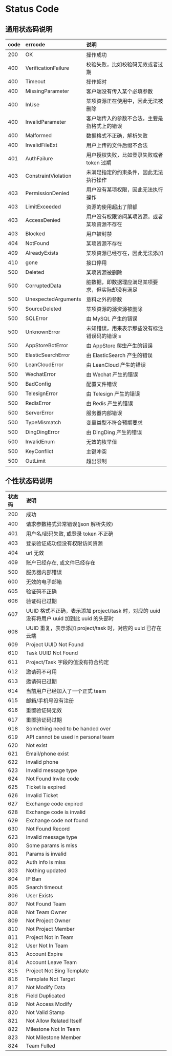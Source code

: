 # Status Code

<!-- # 状态码说明 -->

## 通用状态码说明

| code | errcode             | 说明                                             |
| :--- | :------------------ | :----------------------------------------------- |
| 200  | OK                  | 操作成功                                         |
| 400  | VerificationFailure | 校验失败，比如校验码无效或者过期                 |
| 400  | Timeout             | 操作超时                                         |
| 400  | MissingParameter    | 客户端没有传入某个必填参数                       |
| 400  | InUse               | 某项资源正在使用中，因此无法被删除               |
| 400  | InvalidParameter    | 客户端传入的参数不合法，主要是指格式上的错误     |
| 400  | Malformed           | 数据格式不正确，解析失败                         |
| 400  | InvalidFileExt      | 用户上传的文件后缀不合法                         |
| 401  | AuthFailure         | 用户授权失败，比如登录失败或者 token 过期        |
| 403  | ConstraintViolation | 未满足指定的约束条件，因此无法执行操作           |
| 403  | PermissionDenied    | 用户没有某项权限，因此无法执行操作               |
| 403  | LimitExceeded       | 资源的使用超出了限额                             |
| 403  | AccessDenied        | 用户没有权限访问某项资源，或者某项资源不存在     |
| 403  | Blocked             | 用户被封禁                                       |
| 404  | NotFound            | 某项资源不存在                                   |
| 409  | AlreadyExists       | 某项资源已经存在，因此无法添加                   |
| 410  | gone                | 接口停用                                         |
| 500  | Deleted             | 某项资源被删除                                   |
| 500  | CorruptedData       | 脏数据，即数据理应满足某项要求，但实际却没有满足 |
| 500  | UnexpectedArguments | 意料之外的参数                                   |
| 500  | SourceDeleted       | 某项资源的源资源被删除                           |
| 500  | SQLError            | 由 MySQL 产生的错误                              |
| 500  | UnknownError        | 未知错误，用来表示那些没有标注错误码的错误 s     |
| 500  | AppStoreBotError    | 由 AppStore 爬虫产生的错误                       |
| 500  | ElasticSearchError  | 由 ElasticSearch 产生的错误                      |
| 500  | LeanCloudError      | 由 LeanCloud 产生的错误                          |
| 500  | WechatError         | 由 Wechat 产生的错误                             |
| 500  | BadConfig           | 配置文件错误                                     |
| 500  | TelesignError       | 由 Telesign 产生的错误                           |
| 500  | RedisError          | 由 Redis 产生的错误                              |
| 500  | ServerError         | 服务器内部错误                                   |
| 500  | TypeMismatch        | 变量类型不符合预期要求                           |
| 500  | DingDingError       | 由 DingDing 产生的错误                           |
| 500  | InvalidEnum         | 无效的枚举值                                     |
| 500  | KeyConflict         | 主键冲突                                         |
| 500  | OutLimit            | 超出限制                                         |

## 个性状态码说明

| 状态码 | 说明                                                                                        |
| :----- | :------------------------------------------------------------------------------------------ |
| 200    | 成功                                                                                        |
| 400    | 请求参数格式异常错误(json 解析失败)                                                         |
| 401    | 用户名/密码失败, 或登录 token 不正确                                                        |
| 403    | 登录验证成功但没有权限访问资源                                                              |
| 404    | url 无效                                                                                    |
| 409    | 账户已经存在, 或文件已经存在                                                                |
| 500    | 服务器内部错误                                                                              |
| 600    | 无效的电子邮箱                                                                              |
| 605    | 验证码不正确                                                                                |
| 606    | 验证码已过期                                                                                |
| 607    | UUID 格式不正确，表示添加 project/task 时，对应的 uuid 没有将用户 uuid 加到此 uuid 的头部时 |
| 608    | UUID 重复，表示添加 project/task 时，对应的 uuid 已存在云端                                 |
| 609    | Project UUID Not Found                                                                      |
| 610    | Task UUID Not Found                                                                         |
| 611    | Project/Task 字段的值没有符合约定                                                           |
| 612    | 邀请码不可用                                                                                |
| 613    | 邀请码已过期                                                                                |
| 614    | 当前用户已经加入了一个正式 team                                                             |
| 615    | 邮箱/手机号没有注册                                                                         |
| 616    | 重置验证码无效                                                                              |
| 617    | 重置验证码过期                                                                              |
| 618    | Something need to be handed over                                                            |
| 619    | API cannot be used in personal team                                                         |
| 620    | Not exist                                                                                   |
| 621    | Email/phone exist                                                                           |
| 622    | Invalid phone                                                                               |
| 623    | Invalid message type                                                                        |
| 624    | Not Found Invite code                                                                       |
| 625    | Ticket is expired                                                                           |
| 626    | Invalid Ticket                                                                              |
| 627    | Exchange code expired                                                                       |
| 628    | Exchange code is invalid                                                                    |
| 629    | Exchange code not found                                                                     |
| 630    | Not Found Record                                                                            |
| 623    | Invalid message type                                                                        |
| 800    | Some params is miss                                                                         |
| 801    | Params is invalid                                                                           |
| 802    | Auth info is miss                                                                           |
| 803    | Nothing updated                                                                             |
| 804    | IP Ban                                                                                      |
| 805    | Search timeout                                                                              |
| 806    | User Exists                                                                                 |
| 807    | Not Found Team                                                                              |
| 808    | Not Team Owner                                                                              |
| 809    | Not Project Owner                                                                           |
| 810    | Not Project Member                                                                          |
| 811    | Project Not In Team                                                                         |
| 812    | User Not In Team                                                                            |
| 813    | Account Expire                                                                              |
| 814    | Account Leave Team                                                                          |
| 815    | Project Not Bing Template                                                                   |
| 816    | Template Not Target                                                                         |
| 817    | Not Modify Data                                                                             |
| 818    | Field Duplicated                                                                            |
| 819    | Not Access Modify                                                                           |
| 820    | Not Valid Stamp                                                                             |
| 821    | Not Allow Related Itself                                                                    |
| 822    | Milestone Not In Team                                                                       |
| 823    | Not Milestone Member                                                                        |
| 824    | Team Fulled                                                                                 |
